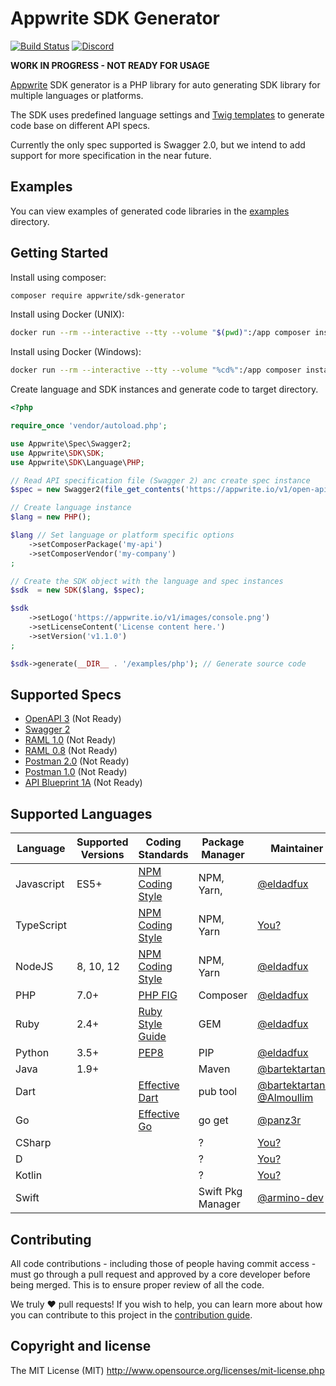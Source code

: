 # Appwrite SDK Generator

[![Build Status](https://travis-ci.org/appwrite/sdk-generator.svg?branch=master)](https://travis-ci.org/appwrite/sdk-generator)
[![Discord](https://img.shields.io/discord/564160730845151244)](https://discord.gg/GSeTUeA)

**WORK IN PROGRESS - NOT READY FOR USAGE**

[Appwrite](https://appwrite.io) SDK generator is a PHP library for auto generating SDK library for multiple languages or platforms.

The SDK uses predefined language settings and [Twig templates](https://twig.symfony.com/) to generate code base on different API specs.

Currently the only spec supported is Swagger 2.0, but we intend to add support for more specification in the near future.

## Examples

You can view examples of generated code libraries in the [examples](examples) directory.

## Getting Started

Install using composer:
```bash
composer require appwrite/sdk-generator
```

Install using Docker (UNIX):

```bash
docker run --rm --interactive --tty --volume "$(pwd)":/app composer install
```

Install using Docker (Windows):

```bash
docker run --rm --interactive --tty --volume "%cd%":/app composer install
```

Create language and SDK instances and generate code to target directory.

```php
<?php

require_once 'vendor/autoload.php';

use Appwrite\Spec\Swagger2;
use Appwrite\SDK\SDK;
use Appwrite\SDK\Language\PHP;

// Read API specification file (Swagger 2) anc create spec instance
$spec = new Swagger2(file_get_contents('https://appwrite.io/v1/open-api-2.json?extension=1'));

// Create language instance
$lang = new PHP();

$lang // Set language or platform specific options
    ->setComposerPackage('my-api')
    ->setComposerVendor('my-company')
;

// Create the SDK object with the language and spec instances
$sdk  = new SDK($lang, $spec);

$sdk
    ->setLogo('https://appwrite.io/v1/images/console.png')
    ->setLicenseContent('License content here.')
    ->setVersion('v1.1.0')
;

$sdk->generate(__DIR__ . '/examples/php'); // Generate source code

```

## Supported Specs

* [OpenAPI 3](https://github.com/OAI/OpenAPI-Specification/blob/master/versions/3.0.2.md) (Not Ready)
* [Swagger 2](https://github.com/OAI/OpenAPI-Specification/blob/master/versions/2.0.md)
* [RAML 1.0](https://raml.org/) (Not Ready)
* [RAML 0.8](https://raml.org/) (Not Ready)
* [Postman 2.0](https://schema.getpostman.com/json/collection/v2.0.0/docs/index.html) (Not Ready)
* [Postman 1.0](https://schema.getpostman.com/json/collection/v1.0.0/docs/index.html) (Not Ready)
* [API Blueprint 1A](https://github.com/apiaryio/api-blueprint/blob/master/API%20Blueprint%20Specification.md) (Not Ready)

## Supported Languages

| Language   | Supported Versions  |  Coding Standards   |  Package Manager   |   Maintainer   |
|------------|---------------------|---------------------|--------------------|----------------|
| Javascript | ES5+                | [NPM Coding Style]  | NPM, Yarn,         | [@eldadfux]    |
| TypeScript |                     | [NPM Coding Style]  | NPM, Yarn          | [You?](https://github.com/appwrite/sdk-generator/issues/20)               |
| NodeJS     | 8, 10, 12           | [NPM Coding Style]  | NPM, Yarn          | [@eldadfux]    |
| PHP        | 7.0+                | [PHP FIG]           | Composer           | [@eldadfux]    |
| Ruby       | 2.4+                | [Ruby Style Guide]  | GEM                | [@eldadfux]    |
| Python     | 3.5+                | [PEP8]              | PIP                | [@eldadfux]    |
| Java       | 1.9+                |                     | Maven              | [@bartektartanus]    |
| Dart       |                     | [Effective Dart]    | pub tool           | [@bartektartanus] [@Almoullim]   |
| Go         |                     | [Effective Go]      | go get             | [@panz3r]      |
| CSharp     |                     |                     | ?                  | [You?](https://github.com/appwrite/sdk-generator/issues/20) |
| D          |                     |                     | ?                  | [You?](https://github.com/appwrite/sdk-generator/issues/20) |
| Kotlin     |                     |                     | ?                  | [You?](https://github.com/appwrite/sdk-generator/issues/20) |
| Swift      |                     |                     | Swift Pkg Manager  | [@armino-dev] |

[@Almoullim]:       https://github.com/Almoullim
[@eldadfux]:        https://github.com/eldadfux
[@panz3r]:          https://github.com/panz3r
[@armino-dev]:      https://github.com/armino-dev
[@bartektartanus]:   https://github.com/bartektartanus

[PHP FIG]:          https://www.php-fig.org/
[NPM Coding Style]: https://docs.npmjs.com/misc/coding-style
[NPM Coding Style]: https://docs.npmjs.com/misc/coding-style
[Ruby Style Guide]: https://github.com/rubocop-hq/ruby-style-guide
[PEP8]:             https://www.python.org/dev/peps/pep-0008/
[Effective Dart]:   https://dart.dev/guides/language/effective-dart/style
[Effective Go]:     https://golang.org/doc/effective_go.html
[Swift Style Guide]:https://google.github.io/swift/

## Contributing

All code contributions - including those of people having commit access - must go through a pull request and approved by a core developer before being merged. This is to ensure proper review of all the code.

We truly ❤️ pull requests! If you wish to help, you can learn more about how you can contribute to this project in the [contribution guide](CONTRIBUTING.md).

## Copyright and license

The MIT License (MIT) http://www.opensource.org/licenses/mit-license.php
